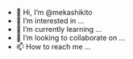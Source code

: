 - 👋 Hi, I’m @mekashikito
- 👀 I’m interested in ...
- 🌱 I’m currently learning ...
- 💞️ I’m looking to collaborate on ...
- 📫 How to reach me ...

<!---
mekashikito/mekashikito is a ✨ special ✨ repository because its `README.md` (this file) appears on your GitHub profile.
You can click the Preview link to take a look at your changes.
--->
